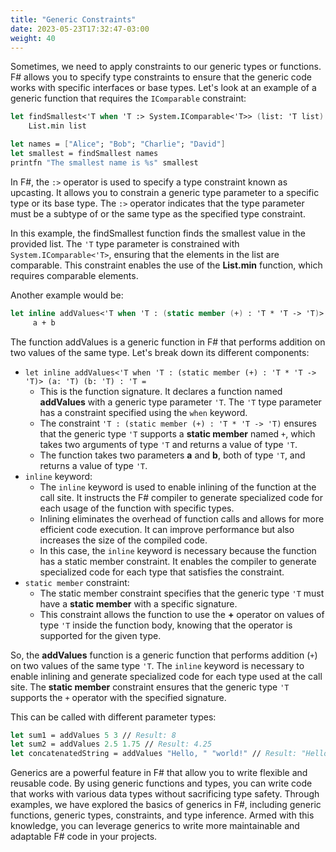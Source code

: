 ```yaml
---
title: "Generic Constraints"
date: 2023-05-23T17:32:47-03:00
weight: 40
---
```


Sometimes, we need to apply constraints to our generic types or functions. F# allows you to specify type constraints to ensure that the generic code works with specific interfaces or base types. Let's look at an example of a generic function that requires the `IComparable` constraint:

```Fsharp
let findSmallest<'T when 'T :> System.IComparable<'T>> (list: 'T list) =
    List.min list

let names = ["Alice"; "Bob"; "Charlie"; "David"]
let smallest = findSmallest names
printfn "The smallest name is %s" smallest
```
In F#, the `:>` operator is used to specify a type constraint known as upcasting. It allows you to constrain a generic type parameter to a specific type or its base type. The `:>` operator indicates that the type parameter must be a subtype of or the same type as the specified type constraint.

In this example, the findSmallest function finds the smallest value in the provided list. The `'T` type parameter is constrained with `System.IComparable<'T>`, ensuring that the elements in the list are comparable. This constraint enables the use of the **List.min** function, which requires comparable elements.

Another example would be:

```Fsharp
let inline addValues<'T when 'T : (static member (+) : 'T * 'T -> 'T)> (a: 'T) (b: 'T) : 'T =
     a + b
```

The function addValues is a generic function in F# that performs addition on two values of the same type. Let's break down its different components:
- `let inline addValues<'T when 'T : (static member (+) : 'T * 'T -> 'T)> (a: 'T) (b: 'T) : 'T =`
    - This is the function signature. It declares a function named **addValues** with a generic type parameter `'T`. The `'T` type parameter has a constraint specified using the `when` keyword.
    - The constraint `'T : (static member (+) : 'T * 'T -> 'T)` ensures that the generic type `'T` supports a **static member** named `+`, which takes two arguments of type `'T` and returns a value of type `'T`.
    - The function takes two parameters **a** and **b**, both of type `'T`, and returns a value of type `'T`.
- `inline` keyword:
    - The `inline` keyword is used to enable inlining of the function at the call site. It instructs the F# compiler to generate specialized code for each usage of the function with specific types.
    - Inlining eliminates the overhead of function calls and allows for more efficient code execution. It can improve performance but also increases the size of the compiled code.
    - In this case, the `inline` keyword is necessary because the function has a static member constraint. It enables the compiler to generate specialized code for each type that satisfies the constraint.
- `static member` constraint:
    - The static member constraint specifies that the generic type `'T` must have a **static member** with a specific signature.
    - This constraint allows the function to use the **+** operator on values of type `'T` inside the function body, knowing that the operator is supported for the given type.

So, the **addValues** function is a generic function that performs addition (`+`) on two values of the same type `'T`. The `inline` keyword is necessary to enable inlining and generate specialized code for each type used at the call site. The **static member** constraint ensures that the generic type `'T` supports the `+` operator with the specified signature.

This can be called with different parameter types:
```Fsharp
let sum1 = addValues 5 3 // Result: 8
let sum2 = addValues 2.5 1.75 // Result: 4.25
let concatenatedString = addValues "Hello, " "world!" // Result: "Hello, world!"
```

Generics are a powerful feature in F# that allow you to write flexible and reusable code. By using generic functions and types, you can write code that works with various data types without sacrificing type safety. Through examples, we have explored the basics of generics in F#, including generic functions, generic types, constraints, and type inference. Armed with this knowledge, you can leverage generics to write more maintainable and adaptable F# code in your projects.